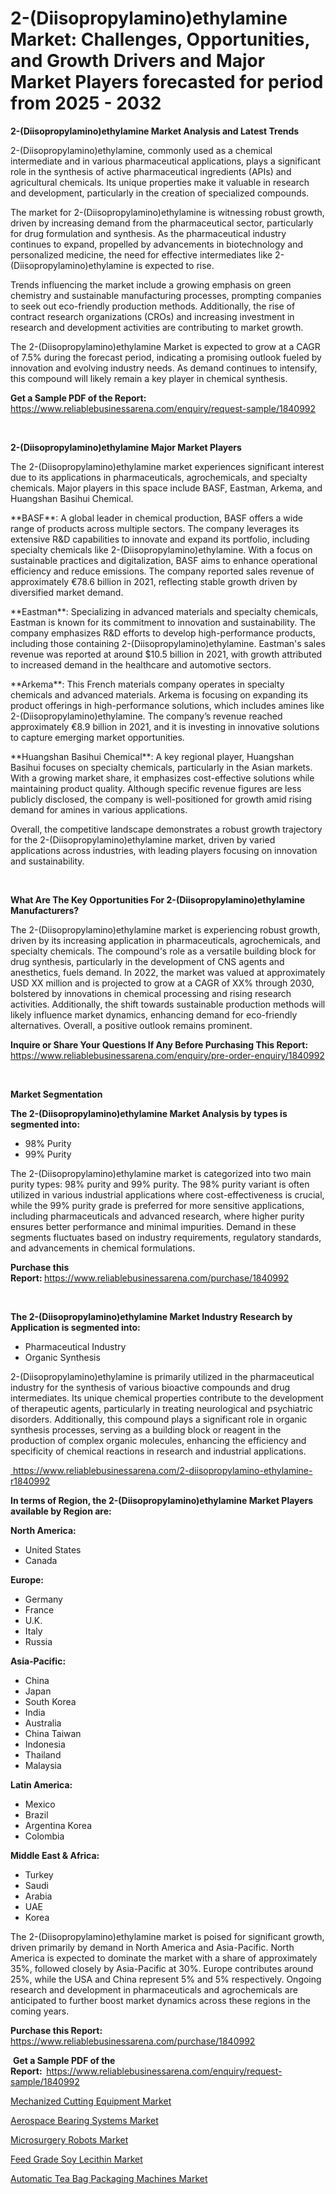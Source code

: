 <p><h1>2-(Diisopropylamino)ethylamine Market: Challenges, Opportunities, and Growth Drivers and Major Market Players forecasted for period from 2025 - 2032</h1></p><p><strong>2-(Diisopropylamino)ethylamine Market Analysis and Latest Trends</strong></p>
<p><p>2-(Diisopropylamino)ethylamine, commonly used as a chemical intermediate and in various pharmaceutical applications, plays a significant role in the synthesis of active pharmaceutical ingredients (APIs) and agricultural chemicals. Its unique properties make it valuable in research and development, particularly in the creation of specialized compounds.</p><p>The market for 2-(Diisopropylamino)ethylamine is witnessing robust growth, driven by increasing demand from the pharmaceutical sector, particularly for drug formulation and synthesis. As the pharmaceutical industry continues to expand, propelled by advancements in biotechnology and personalized medicine, the need for effective intermediates like 2-(Diisopropylamino)ethylamine is expected to rise.</p><p>Trends influencing the market include a growing emphasis on green chemistry and sustainable manufacturing processes, prompting companies to seek out eco-friendly production methods. Additionally, the rise of contract research organizations (CROs) and increasing investment in research and development activities are contributing to market growth.</p><p>The 2-(Diisopropylamino)ethylamine Market is expected to grow at a CAGR of 7.5% during the forecast period, indicating a promising outlook fueled by innovation and evolving industry needs. As demand continues to intensify, this compound will likely remain a key player in chemical synthesis.</p></p>
<p><strong>Get a Sample PDF of the Report:&nbsp;</strong> <a href="https://www.reliablebusinessarena.com/enquiry/request-sample/1840992?utm_campaign=3497&utm_medium=2&utm_source=Github&utm_content=ia&utm_term=03042025&utm_id=2-diisopropylaminoethylamine">https://www.reliablebusinessarena.com/enquiry/request-sample/1840992</a></p>
<p>&nbsp;</p>
<p><strong>2-(Diisopropylamino)ethylamine Major Market Players</strong></p>
<p><p>The 2-(Diisopropylamino)ethylamine market experiences significant interest due to its applications in pharmaceuticals, agrochemicals, and specialty chemicals. Major players in this space include BASF, Eastman, Arkema, and Huangshan Basihui Chemical.</p><p>**BASF**: A global leader in chemical production, BASF offers a wide range of products across multiple sectors. The company leverages its extensive R&D capabilities to innovate and expand its portfolio, including specialty chemicals like 2-(Diisopropylamino)ethylamine. With a focus on sustainable practices and digitalization, BASF aims to enhance operational efficiency and reduce emissions. The company reported sales revenue of approximately €78.6 billion in 2021, reflecting stable growth driven by diversified market demand.</p><p>**Eastman**: Specializing in advanced materials and specialty chemicals, Eastman is known for its commitment to innovation and sustainability. The company emphasizes R&D efforts to develop high-performance products, including those containing 2-(Diisopropylamino)ethylamine. Eastman's sales revenue was reported at around $10.5 billion in 2021, with growth attributed to increased demand in the healthcare and automotive sectors.</p><p>**Arkema**: This French materials company operates in specialty chemicals and advanced materials. Arkema is focusing on expanding its product offerings in high-performance solutions, which includes amines like 2-(Diisopropylamino)ethylamine. The company’s revenue reached approximately €8.9 billion in 2021, and it is investing in innovative solutions to capture emerging market opportunities.</p><p>**Huangshan Basihui Chemical**: A key regional player, Huangshan Basihui focuses on specialty chemicals, particularly in the Asian markets. With a growing market share, it emphasizes cost-effective solutions while maintaining product quality. Although specific revenue figures are less publicly disclosed, the company is well-positioned for growth amid rising demand for amines in various applications.</p><p>Overall, the competitive landscape demonstrates a robust growth trajectory for the 2-(Diisopropylamino)ethylamine market, driven by varied applications across industries, with leading players focusing on innovation and sustainability.</p></p>
<p>&nbsp;</p>
<p><strong>What Are The Key Opportunities For 2-(Diisopropylamino)ethylamine Manufacturers?</strong></p>
<p><p>The 2-(Diisopropylamino)ethylamine market is experiencing robust growth, driven by its increasing application in pharmaceuticals, agrochemicals, and specialty chemicals. The compound's role as a versatile building block for drug synthesis, particularly in the development of CNS agents and anesthetics, fuels demand. In 2022, the market was valued at approximately USD XX million and is projected to grow at a CAGR of XX% through 2030, bolstered by innovations in chemical processing and rising research activities. Additionally, the shift towards sustainable production methods will likely influence market dynamics, enhancing demand for eco-friendly alternatives. Overall, a positive outlook remains prominent.</p></p>
<p><strong>Inquire or Share Your Questions If Any Before Purchasing This Report:</strong> <a href="https://www.reliablebusinessarena.com/enquiry/pre-order-enquiry/1840992?utm_campaign=3497&utm_medium=2&utm_source=Github&utm_content=ia&utm_term=03042025&utm_id=2-diisopropylaminoethylamine">https://www.reliablebusinessarena.com/enquiry/pre-order-enquiry/1840992</a></p>
<p>&nbsp;</p>
<p><strong>Market Segmentation</strong></p>
<p><strong>The 2-(Diisopropylamino)ethylamine Market Analysis by types is segmented into:</strong></p>
<p><ul><li>98% Purity</li><li>99% Purity</li></ul></p>
<p><p>The 2-(Diisopropylamino)ethylamine market is categorized into two main purity types: 98% purity and 99% purity. The 98% purity variant is often utilized in various industrial applications where cost-effectiveness is crucial, while the 99% purity grade is preferred for more sensitive applications, including pharmaceuticals and advanced research, where higher purity ensures better performance and minimal impurities. Demand in these segments fluctuates based on industry requirements, regulatory standards, and advancements in chemical formulations.</p></p>
<p><strong>Purchase this Report:&nbsp;</strong><a href="https://www.reliablebusinessarena.com/purchase/1840992?utm_campaign=3497&utm_medium=2&utm_source=Github&utm_content=ia&utm_term=03042025&utm_id=2-diisopropylaminoethylamine">https://www.reliablebusinessarena.com/purchase/1840992</a></p>
<p>&nbsp;</p>
<p><strong>The 2-(Diisopropylamino)ethylamine Market Industry Research by Application is segmented into:</strong></p>
<p><ul><li>Pharmaceutical Industry</li><li>Organic Synthesis</li></ul></p>
<p><p>2-(Diisopropylamino)ethylamine is primarily utilized in the pharmaceutical industry for the synthesis of various bioactive compounds and drug intermediates. Its unique chemical properties contribute to the development of therapeutic agents, particularly in treating neurological and psychiatric disorders. Additionally, this compound plays a significant role in organic synthesis processes, serving as a building block or reagent in the production of complex organic molecules, enhancing the efficiency and specificity of chemical reactions in research and industrial applications.</p></p>
<p><a href="https://www.reliablebusinessarena.com/2-diisopropylamino-ethylamine-r1840992?utm_campaign=3497&utm_medium=2&utm_source=Github&utm_content=ia&utm_term=03042025&utm_id=2-diisopropylaminoethylamine">&nbsp;https://www.reliablebusinessarena.com/2-diisopropylamino-ethylamine-r1840992</a></p>
<p><strong>In terms of Region, the 2-(Diisopropylamino)ethylamine Market Players available by Region are:</strong></p>
<p>
    <p> <strong> North America: </strong>
        <ul>
            <li>United States</li>
            <li>Canada</li>
        </ul>
        </p> 
    <p> <strong> Europe: </strong>
        <ul>
            <li>Germany</li>
            <li>France</li>
            <li>U.K.</li>
            <li>Italy</li>
            <li>Russia</li>
        </ul>
        </p> 
    <p> <strong> Asia-Pacific: </strong>
        <ul>
            <li>China</li>
            <li>Japan</li>
            <li>South Korea</li>
            <li>India</li>
            <li>Australia</li>
            <li>China Taiwan</li>
            <li>Indonesia</li>
            <li>Thailand</li>
            <li>Malaysia</li>
        </ul>
        </p> 
    <p> <strong> Latin America: </strong>
        <ul>
            <li>Mexico</li>
            <li>Brazil</li>
            <li>Argentina Korea</li>
            <li>Colombia</li>
        </ul>
        </p> 
    <p> <strong> Middle East & Africa: </strong>
        <ul>
            <li>Turkey</li>
            <li>Saudi</li>
            <li>Arabia</li>
            <li>UAE</li>
            <li>Korea</li>
        </ul>
    </p>
    </p>
<p><p>The 2-(Diisopropylamino)ethylamine market is poised for significant growth, driven primarily by demand in North America and Asia-Pacific. North America is expected to dominate the market with a share of approximately 35%, followed closely by Asia-Pacific at 30%. Europe contributes around 25%, while the USA and China represent 5% and 5% respectively. Ongoing research and development in pharmaceuticals and agrochemicals are anticipated to further boost market dynamics across these regions in the coming years.</p></p>
<p><strong>Purchase this Report: </strong><a href="https://www.reliablebusinessarena.com/purchase/1840992?utm_campaign=3497&utm_medium=2&utm_source=Github&utm_content=ia&utm_term=03042025&utm_id=2-diisopropylaminoethylamine">https://www.reliablebusinessarena.com/purchase/1840992</a></p>
<p>&nbsp;<strong>Get a Sample PDF of the Report:&nbsp;&nbsp;</strong><a href="https://www.reliablebusinessarena.com/enquiry/request-sample/1840992?utm_campaign=3497&utm_medium=2&utm_source=Github&utm_content=ia&utm_term=03042025&utm_id=2-diisopropylaminoethylamine">https://www.reliablebusinessarena.com/enquiry/request-sample/1840992</a></p>
<p><strong></strong></p>
<p><p><a href="https://www.linkedin.com/pulse/sustaining-industry-growth-study-mechanized-cutting-equipment-kzstc?utm_campaign=3497&utm_medium=2&utm_source=Github&utm_content=ia&utm_term=03042025&utm_id=2-diisopropylaminoethylamine">Mechanized Cutting Equipment Market</a></p><p><a href="https://www.linkedin.com/pulse/market-trends-report-analyzing-aerospace-bearing-systems-9fcqc?utm_campaign=3497&utm_medium=2&utm_source=Github&utm_content=ia&utm_term=03042025&utm_id=2-diisopropylaminoethylamine">Aerospace Bearing Systems Market</a></p><p><a href="https://www.linkedin.com/pulse/comprehensive-analysis-microsurgery-robots-marketpresented-iisec?utm_campaign=3497&utm_medium=2&utm_source=Github&utm_content=ia&utm_term=03042025&utm_id=2-diisopropylaminoethylamine">Microsurgery Robots Market</a></p><p><a href="https://github.com/naomaroaoonv/Market-Research-Report-List-1/blob/main/feed-grade-soy-lecithin-market.md?utm_campaign=3497&utm_medium=2&utm_source=Github&utm_content=ia&utm_term=03042025&utm_id=2-diisopropylaminoethylamine">Feed Grade Soy Lecithin Market</a></p><p><a href="https://www.linkedin.com/pulse/automatic-tea-bag-packaging-machines-market-share-size-frgnc?utm_campaign=3497&utm_medium=2&utm_source=Github&utm_content=ia&utm_term=03042025&utm_id=2-diisopropylaminoethylamine">Automatic Tea Bag Packaging Machines Market</a></p></p>